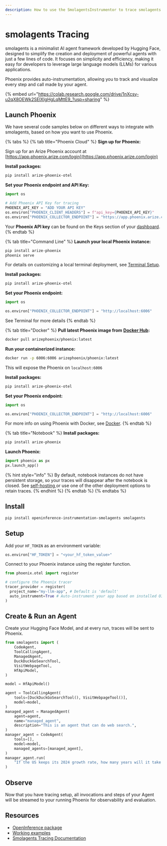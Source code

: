 ```yaml
---
description: How to use the SmolagentsInstrumentor to trace smolagents by Hugging Face
---
```


# smolagents Tracing

smolagents is a minimalist AI agent framework developed by Hugging Face, designed to simplify the creation and deployment of powerful agents with just a few lines of code. It focuses on simplicity and efficiency, making it easy for developers to leverage large language models (LLMs) for various applications.

Phoenix provides auto-instrumentation, allowing you to track and visualize every step and call made by your agent.

{% embed url="https://colab.research.google.com/drive/1nXcsy-u2qX8OEWk2SElXIgHgLqMttE9_?usp=sharing" %}

## Launch Phoenix

We have several code samples below on different ways to integrate with smolagents, based on how you want to use Phoenix.

{% tabs %}
{% tab title="Phoenix Cloud" %}
**Sign up for Phoenix:**

Sign up for an Arize Phoenix account at [https://app.phoenix.arize.com/login](https://app.phoenix.arize.com/login)

**Install packages:**

```bash
pip install arize-phoenix-otel
```

**Set your Phoenix endpoint and API Key:**

```python
import os

# Add Phoenix API Key for tracing
PHOENIX_API_KEY = "ADD YOUR API KEY"
os.environ["PHOENIX_CLIENT_HEADERS"] = f"api_key={PHOENIX_API_KEY}"
os.environ["PHOENIX_COLLECTOR_ENDPOINT"] = "https://app.phoenix.arize.com"
```

Your **Phoenix API key** can be found on the Keys section of your [dashboard](https://app.phoenix.arize.com).
{% endtab %}

{% tab title="Command Line" %}
**Launch your local Phoenix instance:**

```bash
pip install arize-phoenix
phoenix serve
```

For details on customizing a local terminal deployment, see [Terminal Setup](https://arize.com/docs/phoenix/setup/environments#terminal).

**Install packages:**

```bash
pip install arize-phoenix-otel
```

**Set your Phoenix endpoint:**

```python
import os

os.environ["PHOENIX_COLLECTOR_ENDPOINT"] = "http://localhost:6006"
```

See Terminal for more details
{% endtab %}

{% tab title="Docker" %}
**Pull latest Phoenix image from** [**Docker Hub**](https://hub.docker.com/r/arizephoenix/phoenix)**:**

```bash
docker pull arizephoenix/phoenix:latest
```

**Run your containerized instance:**

```bash
docker run -p 6006:6006 arizephoenix/phoenix:latest
```

This will expose the Phoenix on `localhost:6006`

**Install packages:**

```bash
pip install arize-phoenix-otel
```

**Set your Phoenix endpoint:**

```python
import os

os.environ["PHOENIX_COLLECTOR_ENDPOINT"] = "http://localhost:6006"
```

For more info on using Phoenix with Docker, see [Docker](https://arize.com/docs/phoenix/self-hosting/deployment-options/docker).
{% endtab %}

{% tab title="Notebook" %}
**Install packages:**

```bash
pip install arize-phoenix
```

**Launch Phoenix:**

```python
import phoenix as px
px.launch_app()
```

{% hint style="info" %}
By default, notebook instances do not have persistent storage, so your traces will disappear after the notebook is closed. See [self-hosting ](https://arize.com/docs/phoenix/self-hosting)or use one of the other deployment options to retain traces.
{% endhint %}
{% endtab %}
{% endtabs %}

## Install

```bash
pip install openinference-instrumentation-smolagents smolagents
```

## Setup

Add your `HF_TOKEN` as an environment variable:

```python
os.environ["HF_TOKEN"] = "<your_hf_token_value>"
```

Connect to your Phoenix instance using the register function.

```python
from phoenix.otel import register

# configure the Phoenix tracer
tracer_provider = register(
  project_name="my-llm-app", # Default is 'default'
  auto_instrument=True # Auto-instrument your app based on installed OI dependencies
)
```

## Create & Run an Agent

Create your Hugging Face Model, and at every run, traces will be sent to Phoenix.

```python
from smolagents import (
    CodeAgent,
    ToolCallingAgent,
    ManagedAgent,
    DuckDuckGoSearchTool,
    VisitWebpageTool,
    HfApiModel,
)

model = HfApiModel()

agent = ToolCallingAgent(
    tools=[DuckDuckGoSearchTool(), VisitWebpageTool()],
    model=model,
)
managed_agent = ManagedAgent(
    agent=agent,
    name="managed_agent",
    description="This is an agent that can do web search.",
)
manager_agent = CodeAgent(
    tools=[],
    model=model,
    managed_agents=[managed_agent],
)
manager_agent.run(
    "If the US keeps its 2024 growth rate, how many years will it take for the GDP to double?"
)
```

## Observe

Now that you have tracing setup, all invocations and steps of your Agent will be streamed to your running Phoenix for observability and evaluation.

## Resources

* [OpenInference package](https://github.com/Arize-ai/openinference/tree/main/python/instrumentation/openinference-instrumentation-smolagents)
* [Working examples](https://github.com/Arize-ai/openinference/tree/main/python/instrumentation/openinference-instrumentation-smolagents/examples)
* [Smolagents Tracing Documentation](https://huggingface.co/docs/smolagents/en/tutorials/inspect_runs)

